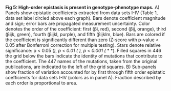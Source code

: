**Fig 5: High-order epistasis is present in genotype-phenotype maps.** A) Panels show epistatic coefficients extracted from data sets I-IV (Table 1, data set label circled above each graph). Bars denote coefficient magnitude and sign; error bars are propagated measurement uncertainty. Color denotes the order of the coefficient: first (βi, red), second (βij, orange), third (βijk, green), fourth (βijkl, purple), and fifth (βijklm, blue). Bars are colored if the coefficient is significantly different than zero (Z-score with p-value < 0.05 after Bonferroni correction for multiple testing). Stars denote relative significance: p < 0.05 (*), p < 0.01 (* *), p < 0.001 (* * *). Filled squares in 446 the grid below the bars indicate the identity of mutations that contribute to the coefficient. The 447 names of the mutations, taken from the original publications, are indicated to the left of the grid squares. B) Sub-panels show fraction of variation accounted for by first through fifth order epistatic coefficients for data sets I-IV (colors as in panel A). Fraction described by each order is proportional to area.